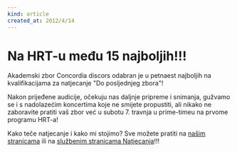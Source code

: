 ```yaml
---
kind: article
created_at: 2012/4/14
---
```


# Na HRT-u među 15 najboljih!!!

Akademski zbor Concordia discors odabran je u petnaest najboljih na kvalifikacijama za natjecanje "Do posljednjeg zbora"!

Nakon prijeđene audicije, očekuju nas daljnje pripreme i snimanja, gužvamo se i s nadolazećim koncertima koje ne smijete propustiti, ali nikako ne zaboravite pratiti vaš zbor već u subotu 7. travnja u prime-timeu na prvome programu HRT-a!

Kako teče natjecanje i kako mi stojimo? Sve možete pratiti na [našim stranicama](http://www.facebook.com/pages/Akademski-zbor-FFZG-Concordia-discors/160790383965096) ili na [službenim stranicama Natjecanja](http://www.facebook.com/do.posljednjeg.zbora)!!!
